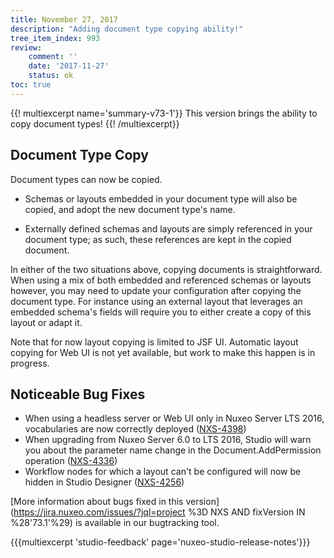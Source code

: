 ```yaml
---
title: November 27, 2017
description: "Adding document type copying ability!"
tree_item_index: 993
review:
    comment: ''
    date: '2017-11-27'
    status: ok
toc: true
---
```


{{! multiexcerpt name='summary-v73-1'}}
This version brings the ability to copy document types!
{{! /multiexcerpt}}

## Document Type Copy
Document types can now be copied.

- Schemas or layouts embedded in your document type will also be copied, and adopt the new document type's name.

- Externally defined schemas and layouts are simply referenced in your document type; as such, these references are kept in the copied document.

In either of the two situations above, copying documents is straightforward. When using a mix of both embedded and referenced schemas or layouts however, you may need to update your configuration after copying the document type. For instance using an external layout that leverages an embedded schema's fields will require you to either create a copy of this layout or adapt it.

Note that for now layout copying is limited to JSF UI. Automatic layout copying for Web UI is not yet available, but work to make this happen is in progress.

## Noticeable Bug Fixes

- When using a headless server or Web UI only in Nuxeo Server LTS 2016, vocabularies are now correctly deployed ([NXS-4398](https://jira.nuxeo.com/browse/NXS-4398))
- When upgrading from Nuxeo Server 6.0 to LTS 2016, Studio will warn you about the parameter name change in the Document.AddPermission operation ([NXS-4336](https://jira.nuxeo.com/browse/NXS-4336))
- Workflow nodes for which a layout can't be configured will now be hidden in Studio Designer ([NXS-4256](https://jira.nuxeo.com/browse/NXS-4256))

[More information about bugs fixed in this version](https://jira.nuxeo.com/issues/?jql=project %3D NXS AND fixVersion IN %28'73.1'%29) is available in our bugtracking tool.

{{{multiexcerpt 'studio-feedback' page='nuxeo-studio-release-notes'}}}
